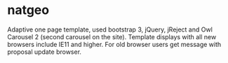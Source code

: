 # natgeo
Adaptive one page template, used bootstrap 3, jQuery, jReject and Owl Carousel 2 (second carousel on the site). Template displays with all new browsers include IE11 and higher. For old browser users get message with proposal update browser.

